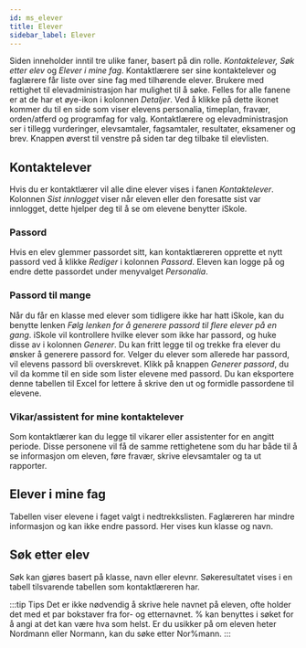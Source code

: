 ```yaml
---
id: ms_elever
title: Elever
sidebar_label: Elever
---
```


Siden inneholder inntil tre ulike faner, basert på din rolle. _Kontaktelever, Søk etter elev_ og _Elever i mine fag_. Kontaktlærere ser sine kontaktelever og faglærere får liste over sine fag med tilhørende elever. Brukere med rettighet til elevadministrasjon har mulighet til å søke. Felles for alle fanene er at de har et øye-ikon i kolonnen _Detaljer_. Ved å klikke på dette ikonet kommer du til en side som viser elevens personalia, timeplan, fravær, orden/atferd og programfag for valg. Kontaktlærere og elevadministrasjon ser i tillegg vurderinger, elevsamtaler, fagsamtaler, resultater, eksamener og brev. Knappen øverst til venstre på siden tar deg tilbake til elevlisten. 

## Kontaktelever
Hvis du er kontaktlærer vil alle dine elever vises i fanen _Kontaktelever_. Kolonnen _Sist innlogget_ viser når eleven eller den foresatte sist var innlogget, dette hjelper deg til å se om elevene benytter iSkole.

### Passord
Hvis en elev glemmer passordet sitt, kan kontaktlæreren opprette et nytt passord ved å klikke _Rediger_ i kolonnen _Passord_. Eleven kan logge på og endre dette passordet under menyvalget _Personalia_. 

### Passord til mange
Når du får en klasse med elever som tidligere ikke har hatt iSkole, kan du benytte lenken _Følg lenken for å generere passord til flere elever på en gang_. iSkole vil kontrollere hvilke elever som ikke har passord, og huke disse av i kolonnen _Generer_. Du kan fritt legge til og trekke fra elever du ønsker å generere passord for. Velger du elever som allerede har passord, vil elevens passord bli overskrevet. Klikk på knappen _Generer passord_, du vil da komme til en side som lister elevene med passord. Du kan eksportere denne tabellen til Excel for lettere å skrive den ut og formidle passordene til elevene. 

### Vikar/assistent for mine kontaktelever
Som kontaktlærer kan du legge til vikarer eller assistenter for en angitt periode. Disse personene vil få de samme rettighetene som du har både til å se informasjon om eleven, føre fravær, skrive elevsamtaler og ta ut rapporter.

## Elever i mine fag
Tabellen viser elevene i faget valgt i nedtrekkslisten. Faglæreren har mindre informasjon og kan ikke endre passord. Her vises kun klasse og navn.

## Søk etter elev
Søk kan gjøres basert på klasse, navn eller elevnr. Søkeresultatet vises i en tabell tilsvarende tabellen som kontaktlæreren har. 

:::tip Tips
Det er ikke nødvendig å skrive hele navnet på eleven, ofte holder det med et par bokstaver fra for- og etternavnet. % kan benyttes i søket for å angi at det kan være hva som helst. Er du usikker på om eleven heter Nordmann eller Normann, kan du søke etter Nor%mann.
:::

